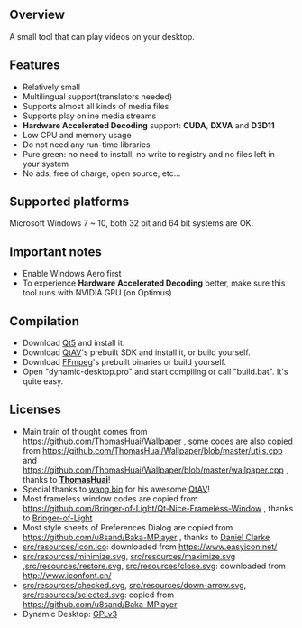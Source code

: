 ## Overview
A small tool that can play videos on your desktop.

## Features
- Relatively small
- Multilingual support(translators needed)
- Supports almost all kinds of media files
- Supports play online media streams
- **Hardware Accelerated Decoding** support: **CUDA**, **DXVA** and **D3D11**
- Low CPU and memory usage
- Do not need any run-time libraries
- Pure green: no need to install, no write to registry and no files left in your system
- No ads, free of charge, open source, etc...

## Supported platforms
Microsoft Windows 7 ~ 10, both 32 bit and 64 bit systems are OK.

## Important notes
- Enable Windows Aero first
- To experience **Hardware Accelerated Decoding** better, make sure this tool runs with NVIDIA GPU (on Optimus)

## Compilation
- Download [Qt5](http://download.qt.io/archive/qt/) and install it.
- Download [QtAV](https://github.com/wang-bin/QtAV)'s prebuilt SDK and install it, or build yourself.
- Download [FFmpeg](https://github.com/wang-bin/avbuild)'s prebuilt binaries or build yourself.
- Open "dynamic-desktop.pro" and start compiling or call "build.bat". It's quite easy.

## Licenses
- Main train of thought comes from https://github.com/ThomasHuai/Wallpaper , some codes are also copied from https://github.com/ThomasHuai/Wallpaper/blob/master/utils.cpp and https://github.com/ThomasHuai/Wallpaper/blob/master/wallpaper.cpp , thanks to [**ThomasHuai**](https://github.com/ThomasHuai)!
- Special thanks to [wang bin](https://github.com/wang-bin) for his awesome [QtAV](https://github.com/wang-bin/QtAV)!
- Most frameless window codes are copied from https://github.com/Bringer-of-Light/Qt-Nice-Frameless-Window , thanks to [Bringer-of-Light](https://github.com/Bringer-of-Light)
- Most style sheets of Preferences Dialog are copied from https://github.com/u8sand/Baka-MPlayer , thanks to [Daniel Clarke](https://github.com/u8sand)
- [src/resources/icon.ico](/src/resources/icon.ico): downloaded from https://www.easyicon.net/
- [src/resources/minimize.svg](/src/resources/minimize.svg), [src/resources/maximize.svg](/src/resources/maximize.svg) ,[src/resources/restore.svg](/src/resources/restore.svg), [src/resources/close.svg](/src/resources/close.svg): downloaded from http://www.iconfont.cn/
- [src/resources/checked.svg](/src/resources/checked.svg), [src/resources/down-arrow.svg](/src/resources/down-arrow.svg), [src/resources/selected.svg](/src/resources/selected.svg): copied from https://github.com/u8sand/Baka-MPlayer
- Dynamic Desktop: [GPLv3](/LICENSE.md)
